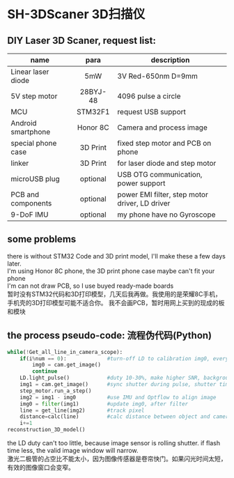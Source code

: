 # SH-3DScaner 3D扫描仪
## DIY Laser 3D Scaner, request list:
name               |  para  |description
-------------------|:------:|-----------
Linear laser diode |     5mW|3V Red-650nm D=9mm
5V step motor      |28BYJ-48|4096 pulse a circle
MCU                | STM32F1|request USB support
Android smartphone |Honor 8C|Camera and process image
special phone case |3D Print|fixed step motor and PCB on phone
linker             |3D Print|for laser diode and step motor
microUSB plug      |optional|USB OTG communication, power support
PCB and components |optional|power EMI filter, step motor driver, LD driver
9-DoF IMU          |optional|my phone have no Gyroscope

## some problems
there is without STM32 Code and 3D print model, I'll make these a few days later.  
I'm using Honor 8C phone, the 3D print phone case maybe can't fit your phone  
I'm can not draw PCB, so I use buyed ready-made boards  
暂时没有STM32代码和3D打印模型，几天后我再做。我使用的是荣耀8C手机，手机壳的3D打印模型可能不适合你。
我不会画PCB，暂时用网上买到的现成的板和模块

## the process pseudo-code: 流程伪代码(Python)
``````````````````````````````````````````````````````````python
while(!Get_all_line_in_camera_scope):
    if(i%num == 0):             #turn-off LD to calibration img0, every some frames
        img0 = cam.get_image()
        continue
    LD.light_pulse()            #duty 10-30%, make higher SNR, backgroud darkness
    img1 = cam.get_image()      #sync shutter during pulse, shutter time 1/300-1/100s
    step_motor.run_a_step()
    img2 = img1 - img0          #use IMU and Optflow to align image
    img0 = filter(img1)         #update img0, after filter
    line = get_line(img2)       #track pixel
    distance=calc(line)         #calc distance between object and camera
    i+=1
reconstruction_3D_model()
``````````````````````````````````````````````````````````

the LD duty can't too little, because image sensor is rolling shutter. if flash time less, the valid image window will narrow.  
激光二极管的占空比不能太小，因为图像传感器是卷帘快门。如果闪光时间太短，有效的图像窗口会变窄。  

